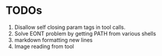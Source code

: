# TODOs
1. Disallow self closing param tags in tool calls.
2. Solve EONT problem by getting PATH from various shells
3. markdown formatting new lines
4. Image reading from tool
